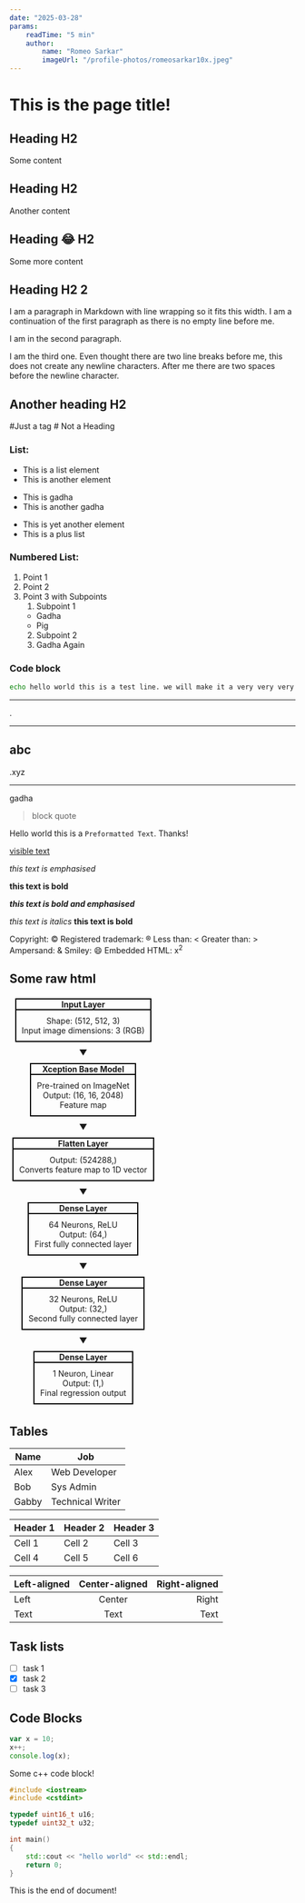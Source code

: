 ```yaml
---
date: "2025-03-28"
params:
    readTime: "5 min"
    author:
        name: "Romeo Sarkar"
        imageUrl: "/profile-photos/romeosarkar10x.jpeg"
---
```


# This is the page title!

## Heading H2

Some content

## Heading H2

Another content

## Heading 😂 H2

Some more content

## Heading H2 2

I am a paragraph in Markdown with line
wrapping so it fits this width.
I am a continuation of the first paragraph
as there is no empty line before me.

I am in the second paragraph.

I am the third one. Even thought there are two line breaks before me, this does not create any newline characters. After me there are two spaces before the newline character.

## Another heading H2

#Just a tag
\# Not a Heading

### List:

- This is a list element
- This is another element

* This is gadha
* This is another gadha

- This is yet another element
- This is a plus list

### Numbered List:

1. Point 1
2. Point 2
3. Point 3 with Subpoints
    1. Subpoint 1
    - Gadha
    - Pig
    2. Subpoint 2
    3. Gadha Again

### Code block

```bash
echo hello world this is a test line. we will make it a very very very very long line so, that we can test the limits of a single line in a code block. hope this helps!
```

---

.

---

## abc

.xyz

---

gadha

> block quote

Hello world this is a `Preformatted Text`. Thanks!

[visible text](http://google.com "Tooltip")

_this text is emphasised_

**this text is bold**

**_this text is bold and emphasised_**

_this text is italics_
**this text is bold**

Copyright: &copy;
Registered trademark: &reg;
Less than: &lt;
Greater than: &gt;
Ampersand: &amp;
Smiley: &#x1F604;
Embedded HTML: x<sup>2</sup>

## Some raw html

<div style="display: inline-block; text-align: center;">
  <div style="border: solid black 2px; display: inline-block; margin: 5px;">
    <div style="border-bottom: solid black 2px;"><strong>Input Layer</strong></div>
    <div style="padding: 10px;">
        <p style="margin: 0; text-align: center;">Shape: (512, 512, 3)</p>
        <p style="margin: 0; text-align: center;">Input image dimensions: 3 (RGB)</p>
    </div>
  </div>

  <div style="text-align: center; margin: 5px;">
    <strong>▼</strong>
  </div>

  <div style="border: solid black 2px; display: inline-block; margin: 5px;">
    <div style="border-bottom: solid black 2px;"><strong>Xception Base Model</strong></div>
    <div style="padding: 10px;">
        <p style="margin: 0; text-align: center;">Pre-trained on ImageNet</p>
        <p style="margin: 0; text-align: center;">Output: (16, 16, 2048)</p>
        <p style="margin: 0; text-align: center;">Feature map</p>
    </div>
  </div>

  <div style="text-align: center; margin: 5px;">
    <strong>▼</strong>
  </div>

  <div style="border: solid black 2px; display: inline-block; margin: 5px;">
    <div style="border-bottom: solid black 2px;"><strong>Flatten Layer</strong></div>
    <div style="padding: 10px;">
        <p style="margin: 0; text-align: center;">Output: (524288,)</p>
        <p style="margin: 0; text-align: center;">Converts feature map to 1D vector</p>
    </div>
  </div>

  <div style="text-align: center; margin: 5px;">
    <strong>▼</strong>
  </div>

  <div style="border: solid black 2px; display: inline-block; margin: 5px;">
    <div style="border-bottom: solid black 2px;"><strong>Dense Layer</strong></div>
    <div style="padding: 10px;">
        <p style="margin: 0; text-align: center;">64 Neurons, ReLU</p>
        <p style="margin: 0; text-align: center;">Output: (64,)</p>
        <p style="margin: 0; text-align: center;">First fully connected layer</p>
    </div>
  </div>

  <div style="text-align: center; margin: 5px;">
    <strong>▼</strong>
  </div>

  <div style="border: solid black 2px; display: inline-block; margin: 5px;">
    <div style="border-bottom: solid black 2px;"><strong>Dense Layer</strong></div>
    <div style="padding: 10px;">
        <p style="margin: 0; text-align: center;">32 Neurons, ReLU</p>
        <p style="margin: 0; text-align: center;">Output: (32,)</p>
        <p style="margin: 0; text-align: center;">Second fully connected layer</p>
    </div>
  </div>

  <div style="text-align: center; margin: 5px;">
    <strong>▼</strong>
  </div>

  <div style="border: solid black 2px; display: inline-block; margin: 5px;">
    <div style="border-bottom: solid black 2px;"><strong>Dense Layer</strong></div>
    <div style="padding: 10px;">
        <p style="margin: 0; text-align: center;">1 Neuron, Linear</p>
        <p style="margin: 0; text-align: center;">Output: (1,)</p>
        <p style="margin: 0; text-align: center;">Final regression output</p>
    </div>
  </div>
</div>

## Tables

| Name  | Job              |
| ----- | ---------------- |
| Alex  | Web Developer    |
| Bob   | Sys Admin        |
| Gabby | Technical Writer |

| Header 1 | Header 2 | Header 3 |
| -------- | -------- | -------- |
| Cell 1   | Cell 2   | Cell 3   |
| Cell 4   | Cell 5   | Cell 6   |

| Left-aligned | Center-aligned | Right-aligned |
| :----------- | :------------: | ------------: |
| Left         |     Center     |         Right |
| Text         |      Text      |          Text |

## Task lists

- [ ] task 1
- [x] task 2
- [ ] task 3

## Code Blocks

```js
var x = 10;
x++;
console.log(x);
```

Some c++ code block!

```cpp
#include <iostream>
#include <cstdint>

typedef uint16_t u16;
typedef uint32_t u32;

int main()
{
    std::cout << "hello world" << std::endl;
    return 0;
}
```

This is the end of document!
